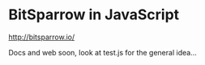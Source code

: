 # BitSparrow in JavaScript

http://bitsparrow.io/

Docs and web soon, look at test.js for the general idea...
